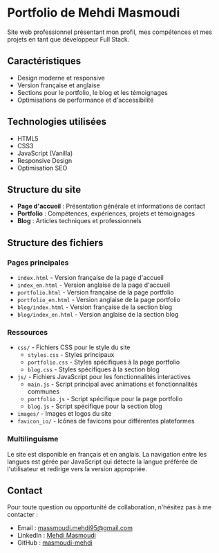 # Portfolio de Mehdi Masmoudi

Site web professionnel présentant mon profil, mes compétences et mes projets en tant que développeur Full Stack.

## Caractéristiques

- Design moderne et responsive
- Version française et anglaise
- Sections pour le portfolio, le blog et les témoignages
- Optimisations de performance et d'accessibilité

## Technologies utilisées

- HTML5
- CSS3
- JavaScript (Vanilla)
- Responsive Design
- Optimisation SEO

## Structure du site

- **Page d'accueil** : Présentation générale et informations de contact
- **Portfolio** : Compétences, expériences, projets et témoignages
- **Blog** : Articles techniques et professionnels

## Structure des fichiers

### Pages principales

- `index.html` - Version française de la page d'accueil
- `index_en.html` - Version anglaise de la page d'accueil
- `portfolio.html` - Version française de la page portfolio
- `portfolio_en.html` - Version anglaise de la page portfolio
- `blog/index.html` - Version française de la section blog
- `blog/index_en.html` - Version anglaise de la section blog

### Ressources

- `css/` - Fichiers CSS pour le style du site
  - `styles.css` - Styles principaux
  - `portfolio.css` - Styles spécifiques à la page portfolio
  - `blog.css` - Styles spécifiques à la section blog
- `js/` - Fichiers JavaScript pour les fonctionnalités interactives
  - `main.js` - Script principal avec animations et fonctionnalités communes
  - `portfolio.js` - Script spécifique pour la page portfolio
  - `blog.js` - Script spécifique pour la section blog
- `images/` - Images et logos du site
- `favicon_io/` - Icônes de favicons pour différentes plateformes

### Multilinguisme

Le site est disponible en français et en anglais. La navigation entre les langues est gérée par JavaScript qui détecte la langue préférée de l'utilisateur et redirige vers la version appropriée.

## Contact

Pour toute question ou opportunité de collaboration, n'hésitez pas à me contacter :

- Email : massmoudi.mehdi95@gmail.com
- LinkedIn : [Mehdi Masmoudi](https://www.linkedin.com/in/mehdi-masmoudi)
- GitHub : [masmoudi-mehdi](https://github.com/masmoudi-mehdi)
